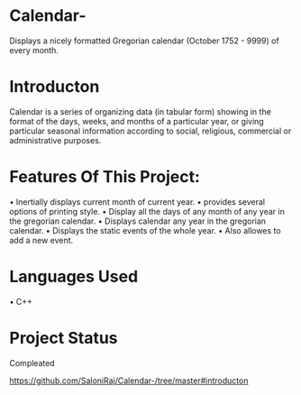 # Calendar-
 Displays a nicely formatted  Gregorian calendar (October 1752 - 9999) of every month.

# Introducton
Calendar is a series of organizing data (in tabular form) showing in the format of the days, weeks, and months of a particular year, or giving particular seasonal information according to social, religious, commercial or administrative purposes.

# Features Of This Project:
•	Inertially displays current month of current year.
•	provides several options of printing style.
•	Display all the days of any month of any year in the gregorian calendar.
•	Displays calendar any year in the gregorian calendar.
•	Displays the static events of the whole year.
•	Also allowes to add a new event.

# Languages Used
•	C++

# Project Status 
Compleated


https://github.com/SaloniRaj/Calendar-/tree/master#introducton
